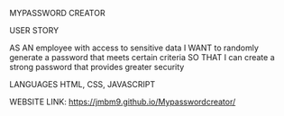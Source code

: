 MYPASSWORD CREATOR 


USER STORY

AS AN employee with access to sensitive data
I WANT to randomly generate a password that meets certain criteria
SO THAT I can create a strong password that provides greater security

LANGUAGES 
HTML, CSS, JAVASCRIPT

WEBSITE LINK: https://jmbm9.github.io/Mypasswordcreator/

